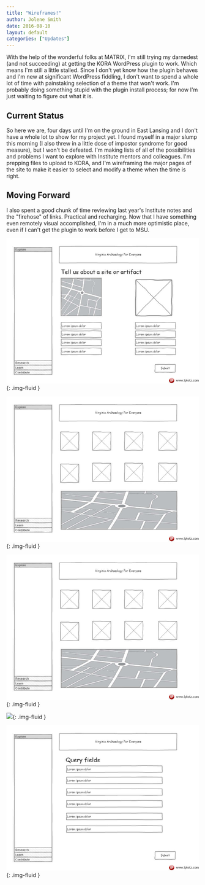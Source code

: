 ```yaml
---
title: "Wireframes!"
author: Jolene Smith
date: 2016-08-10
layout: default
categories: ["Updates"]
---
```


With the help of the wonderful folks at MATRIX, I'm still trying my darnedest (and not succeeding) at getting the KORA WordPress plugin to work. Which means I'm still a little stalled. Since I don't yet know how the plugin behaves and I'm new at significant WordPress fiddling, I don't want to spend a whole lot of time with painstaking selection of a theme that won't work. I'm probably doing something stupid with the plugin install process; for now I'm just waiting to figure out what it is.

## Current Status

So here we are, four days until I'm on the ground in East Lansing and I don't have a whole lot to show for my project yet. I found myself in a major slump this morning (I also threw in a little dose of impostor syndrome for good measure), but I won't be defeated. I'm making lists of all of the possibilities and problems I want to explore with Institute mentors and colleagues. I'm prepping files to upload to KORA, and I'm wireframing the major pages of the site to make it easier to select and modify a theme when the time is right.

## Moving Forward

I also spent a good chunk of time reviewing last year's Institute notes and the "firehose" of links. Practical and recharging. Now that I have something even remotely visual accomplished, I'm in a much more optimistic place, even if I can't get the plugin to work before I get to MSU.

![](images/posts/vaarchaeology_Contribute_150946_10.jpg){: .img-fluid }

![](images/posts/vaarchaeology_Explore_150946_1_1.jpg){: .img-fluid }

![](images/posts/vaarchaeology_Explore_150946_1.jpg){: .img-fluid }    

![](images/posts/vaarchaeology_Learn_150946_7){: .img-fluid }

![](images/posts/vaarchaeology_Research_150946_4.jpg){: .img-fluid }